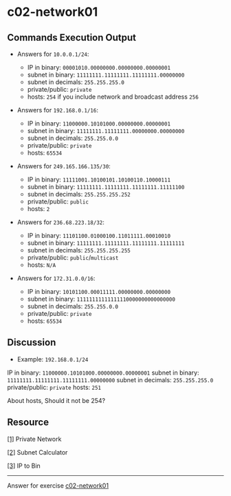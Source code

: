# c02-network01

## Commands Execution Output

- Answers for `10.0.0.1/24`:

  - IP in binary: `00001010.00000000.00000000.00000001`
  - subnet in binary: `11111111.11111111.11111111.00000000`
  - subnet in decimals: `255.255.255.0`
  - private/public: `private`
  - hosts: `254` if you include network and broadcast address `256`

- Answers for `192.168.0.1/16`:

  - IP in binary: `11000000.10101000.00000000.00000001`
  - subnet in binary: `11111111.11111111.00000000.00000000`
  - subnet in decimals: `255.255.0.0`
  - private/public: `private`
  - hosts: `65534`

- Answers for `249.165.166.135/30`:

  - IP in binary: `11111001.10100101.10100110.10000111`
  - subnet in binary: `11111111.11111111.11111111.11111100`
  - subnet in decimals: `255.255.255.252`
  - private/public: `public`
  - hosts: `2`

- Answers for `236.68.223.18/32`:

  - IP in binary: `11101100.01000100.11011111.00010010`
  - subnet in binary: `11111111.11111111.11111111.11111111`
  - subnet in decimals: `255.255.255.255`
  - private/public: `public`/`multicast`
  - hosts: `N/A`

- Answers for `172.31.0.0/16`:

  - IP in binary: `10101100.00011111.00000000.00000000`
  - subnet in binary: `11111111111111110000000000000000`
  - subnet in decimals: `255.255.0.0`
  - private/public: `private`
  - hosts: `65534`

## Discussion

- Example: `192.168.0.1/24`

IP in binary: `11000000.10101000.00000000.00000001`
subnet in binary: `11111111.11111111.11111111.00000000`
subnet in decimals: `255.255.255.0`
private/public: `private`
hosts: `251`

About hosts, Should it not be 254?

## Resource

[[1]](https://en.m.wikipedia.org/wiki/Private_network#Dedicated_space_for_carrier-grade_NAT_deployment) Private Network

[[2]](https://www.iplocation.net/subnet-calculator) Subnet Calculator

[[3]](https://www.browserling.com/tools/ip-to-bin) IP to Bin

---

Answer for exercise [c02-network01](https://github.com/devopsacademyau/academy/blob/893381c6f0b69434d9e8597d3d4b1c17f9bc1371/classes/02class/exercises/c02-network01/README.md)
